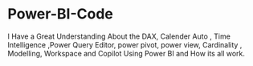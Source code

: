 # Power-BI-Code
I  Have a Great Understanding About the DAX, Calender Auto , Time Intelligence ,Power Query Editor, power pivot, power view, Cardinality , Modelling, Workspace and Copilot Using Power BI and How its all work.   
